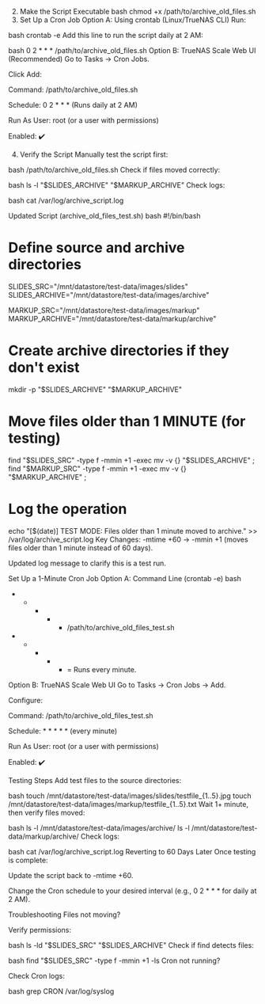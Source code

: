 2. Make the Script Executable
bash
chmod +x /path/to/archive_old_files.sh
3. Set Up a Cron Job
Option A: Using crontab (Linux/TrueNAS CLI)
Run:

bash
crontab -e
Add this line to run the script daily at 2 AM:

bash
0 2 * * * /path/to/archive_old_files.sh
Option B: TrueNAS Scale Web UI (Recommended)
Go to Tasks → Cron Jobs.

Click Add:

Command: /path/to/archive_old_files.sh

Schedule: 0 2 * * * (Runs daily at 2 AM)

Run As User: root (or a user with permissions)

Enabled: ✔️

4. Verify the Script
Manually test the script first:

bash
/path/to/archive_old_files.sh
Check if files moved correctly:

bash
ls -l "$SLIDES_ARCHIVE" "$MARKUP_ARCHIVE"
Check logs:

bash
cat /var/log/archive_script.log









Updated Script (archive_old_files_test.sh)
bash
#!/bin/bash

# Define source and archive directories
SLIDES_SRC="/mnt/datastore/test-data/images/slides"
SLIDES_ARCHIVE="/mnt/datastore/test-data/images/archive"

MARKUP_SRC="/mnt/datastore/test-data/images/markup"
MARKUP_ARCHIVE="/mnt/datastore/test-data/markup/archive"

# Create archive directories if they don't exist
mkdir -p "$SLIDES_ARCHIVE" "$MARKUP_ARCHIVE"

# Move files older than 1 MINUTE (for testing)
find "$SLIDES_SRC" -type f -mmin +1 -exec mv -v {} "$SLIDES_ARCHIVE" \;
find "$MARKUP_SRC" -type f -mmin +1 -exec mv -v {} "$MARKUP_ARCHIVE" \;

# Log the operation
echo "[$(date)] TEST MODE: Files older than 1 minute moved to archive." >> /var/log/archive_script.log
Key Changes:
-mtime +60 → -mmin +1 (moves files older than 1 minute instead of 60 days).

Updated log message to clarify this is a test run.

Set Up a 1-Minute Cron Job
Option A: Command Line (crontab -e)
bash
* * * * * /path/to/archive_old_files_test.sh
* * * * * = Runs every minute.

Option B: TrueNAS Scale Web UI
Go to Tasks → Cron Jobs → Add.

Configure:

Command: /path/to/archive_old_files_test.sh

Schedule: * * * * * (every minute)

Run As User: root (or a user with permissions)

Enabled: ✔️

Testing Steps
Add test files to the source directories:

bash
touch /mnt/datastore/test-data/images/slides/testfile_{1..5}.jpg
touch /mnt/datastore/test-data/images/markup/testfile_{1..5}.txt
Wait 1+ minute, then verify files moved:

bash
ls -l /mnt/datastore/test-data/images/archive/
ls -l /mnt/datastore/test-data/markup/archive/
Check logs:

bash
cat /var/log/archive_script.log
Reverting to 60 Days Later
Once testing is complete:

Update the script back to -mtime +60.

Change the Cron schedule to your desired interval (e.g., 0 2 * * * for daily at 2 AM).

Troubleshooting
Files not moving?

Verify permissions:

bash
ls -ld "$SLIDES_SRC" "$SLIDES_ARCHIVE"
Check if find detects files:

bash
find "$SLIDES_SRC" -type f -mmin +1 -ls
Cron not running?

Check Cron logs:

bash
grep CRON /var/log/syslog